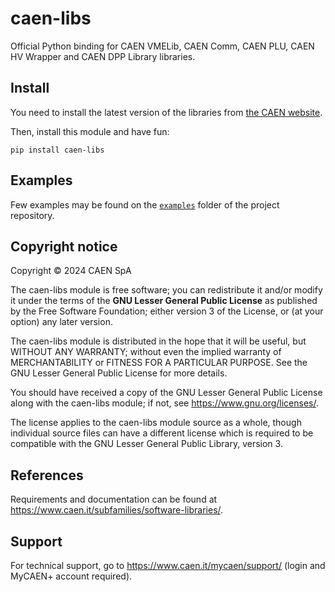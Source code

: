 # caen-libs
Official Python binding for CAEN VMELib, CAEN Comm, CAEN PLU, CAEN HV Wrapper and CAEN DPP Library libraries.

## Install
You need to install the latest version of the libraries from [the CAEN website](https://www.caen.it/subfamilies/software-libraries/).

Then, install this module and have fun:

    pip install caen-libs

## Examples
Few examples may be found on the [`examples`](https://github.com/caenspa/py-caen-libs/tree/main/examples) folder of the project repository.

## Copyright notice
Copyright &copy; 2024 CAEN SpA

The caen-libs module is free software; you can redistribute it and/or
modify it under the terms of the **GNU Lesser General Public
License** as published by the Free Software Foundation; either
version 3 of the License, or (at your option) any later version.

The caen-libs module is distributed in the hope that it will be useful,
but WITHOUT ANY WARRANTY; without even the implied warranty of
MERCHANTABILITY or FITNESS FOR A PARTICULAR PURPOSE. See the GNU
Lesser General Public License for more details.

You should have received a copy of the GNU Lesser General Public License along
with the caen-libs module; if not, see https://www.gnu.org/licenses/.

The license applies to the caen-libs module source as a whole, though
individual source files can have a different license which is required to be
compatible with the GNU Lesser General Public Library, version 3.

## References
Requirements and documentation can be found at https://www.caen.it/subfamilies/software-libraries/.

## Support
For technical support, go to https://www.caen.it/mycaen/support/ (login and
MyCAEN+ account required).
